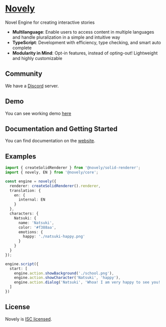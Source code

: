 # [Novely](https://novely.deno.dev)

Novel Engine for creating interactive stories

- **Multilanguage**: Enable users to access content in multiple languages and handle pluralization in a simple and intuitive way
- **TypeScript**: Development with efficiency, type checking, and smart auto complete
- **Modularity in Mind**: Opt-in features, instead of opting-out! Lightweight and highly customizable

## Community

We have a [Discord](https://discord.gg/h2U63hx4GR) server.

## Demo

You can see working demo [here](https://novely-demo.deno.dev/)

## Documentation and Getting Started

You can find documentation on the [website](https://novely.deno.dev/guide/getting-started.html).

## Examples

```ts
import { createSolidRenderer } from '@novely/solid-renderer';
import { novely, EN } from '@novely/core';

const engine = novely({
  renderer: createSolidRenderer().renderer,
  translation: {
    en: {
      internal: EN
    }
  },
  characters: {
    Natsuki: {
      name: 'Natsuki',
      color: '#f388aa',
      emotions: {
        happy: './natsuki-happy.png'
      }
    }
  }
});

engine.script({
  start: [
    engine.action.showBackground('./school.png'),
    engine.action.showCharacter('Natsuki', 'happy'),
    engine.action.dialog('Natsuki', 'Whoa! I am very happy to see you!')
  ]
})
```

## License

Novely is [ISC licensed](https://github.com/yhdgms1/novely/blob/main/license).
